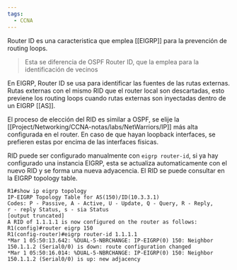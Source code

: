 ```yaml
---
tags:
  - CCNA
---
```

Router ID es una caracteristica que emplea [[EIGRP]] para la prevención de routing loops. 

> Esta se diferencia de OSPF Router ID, que la emplea para la identificación de vecinos 

En EIGRP, Router ID se usa para identificar las fuentes de las rutas externas. Rutas externas con el mismo RID que el router local son descartadas, esto previene los routing loops cuando rutas externas son inyectadas dentro de un EIGRP [[AS]]. 

El proceso de elección del RID es similar a OSPF, se elije la [[Project/Networking/CCNA-notas/labs/NetWarriors/IP]] más alta configurada en el router. En caso de que hayan loopback interfaces, se prefieren estas por encima de las interfaces fisicas. 

RID puede ser configurado manualmente con `eigrp router-id`, si ya hay configurado una instancia EIGRP, esta se actualiza automaticamente con el nuevo RID y se forma una nueva adyacencia. El RID se puede consultar en la EIGRP topology table. 

```
R1#show ip eigrp topology
IP-EIGRP Topology Table for AS(150)/ID(10.3.3.1)
Codes: P - Passive, A - Active, U - Update, Q - Query, R - Reply,
r - reply Status, s - sia Status
[output truncated]
A RID of 1.1.1.1 is now configured on the router as follows:
R1(config)#router eigrp 150
R1(config-router)#eigrp router-id 1.1.1.1
*Mar 1 05:50:13.642: %DUAL-5-NBRCHANGE: IP-EIGRP(0) 150: Neighbor
150.1.1.2 (Serial0/0) is down: route configuration changed
*Mar 1 05:50:16.014: %DUAL-5-NBRCHANGE: IP-EIGRP(0) 150: Neighbor
150.1.1.2 (Serial0/0) is up: new adjacency
```
